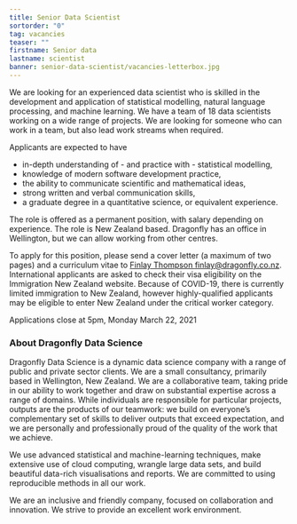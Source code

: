 ```yaml
---
title: Senior Data Scientist
sortorder: "0"
tag: vacancies
teaser: ""
firstname: Senior data
lastname: scientist
banner: senior-data-scientist/vacancies-letterbox.jpg
---
```


We are looking for an experienced data scientist who is skilled in the
development and application of statistical modelling, natural language
processing, and machine learning. We have a team of 18 data scientists working
on a wide range of projects. We are looking for someone who can work in a team,
but also lead work streams when required.

Applicants are expected to have
 * in-depth understanding of - and practice with - statistical modelling,
 * knowledge of modern software development practice,
 * the ability to communicate scientific and mathematical ideas,
 * strong written and verbal communication skills,
 * a graduate degree in a quantitative science, or equivalent experience.

The role is offered as a permanent position, with salary depending on
experience. The role is New Zealand based. Dragonfly has an office in
Wellington, but we can allow working from other centres.

To apply for this position, please send a cover letter (a maximum of two pages)
and a curriculum vitae to [Finlay Thompson <finlay@dragonfly.co.nz>](mailto:finlay@dragonfly.co.nz).
International applicants are asked to check their visa eligibility on the
Immigration New Zealand website. Because of COVID-19, there is currently
limited immigration to New Zealand, however highly-qualified applicants may be
eligible to enter New Zealand under the critical worker category.

Applications close at 5pm, Monday March 22, 2021


### About Dragonfly Data Science

Dragonfly Data Science is a dynamic data science company with a range of public
and private sector clients. We are a small consultancy, primarily based in
Wellington, New Zealand.  We are a collaborative team, taking pride in our
ability to work together and draw on substantial expertise across a range of
domains. While individuals are responsible for particular projects, outputs are
the products of our teamwork: we build on everyone’s complementary set of
skills to deliver outputs that exceed expectation, and we are personally and
professionally proud of the quality of the work that we achieve.

We use advanced statistical and machine-learning techniques, make extensive use
of cloud computing, wrangle large data sets, and build beautiful data-rich
visualisations and reports. We are committed to using reproducible methods in
all our work.

We are an inclusive and friendly company, focused on collaboration and
innovation.  We strive to provide an excellent work environment.
